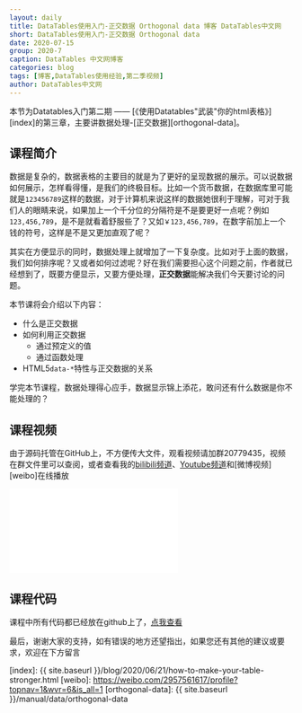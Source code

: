 ```yaml
---
layout: daily
title: DataTables使用入门-正交数据 Orthogonal data 博客 DataTables中文网
short: DataTables使用入门-正交数据 Orthogonal data
date: 2020-07-15
group: 2020-7
caption: DataTables 中文网博客
categories: blog
tags: [博客,DataTables使用经验,第二季视频]
author: DataTables中文网
---
```


本节为Datatables入门第二期 —— [《使用Datatables"武装"你的html表格》][index]的第三章，主要讲数据处理-[正交数据][orthogonal-data]。

## 课程简介

数据是复杂的，数据表格的主要目的就是为了更好的呈现数据的展示。可以说数据如何展示，怎样看得懂，是我们的终极目标。<!--more-->比如一个货币数据，在数据库里可能就是`123456789`这样的数据，对于计算机来说这样的数据她很利于理解，可对于我们人的眼睛来说，如果加上一个千分位的分隔符是不是要更好一点呢？例如`123,456,789`，是不是就看着舒服些了？又如`￥123,456,789`，在数字前加上一个钱的符号，这样是不是又更加直观了呢？

其实在方便显示的同时，数据处理上就增加了一下复杂度。比如对于上面的数据，我们如何排序呢？又或者如何过滤呢？好在我们需要担心这个问题之前，作者就已经想到了，既要方便显示，又要方便处理，**正交数据**能解决我们今天要讨论的问题。

本节课将会介绍以下内容：

- 什么是正交数据
- 如何利用正交数据
    - 通过预定义的值
    - 通过函数处理
- HTML5`data-*`特性与正交数据的关系


学完本节课程，数据处理得心应手，数据显示锦上添花，敢问还有什么数据是你不能处理的？


## 课程视频

由于源码托管在GitHub上，不方便传大文件，观看视频请加群20779435，视频在群文件里可以查阅，或者查看我的[bilibili频道][bilibili]、[Youtube频道][youtube]和[微博视频][weibo]在线播放


<iframe flag="bilibili" src="//player.bilibili.com/player.html?aid=413837965&bvid=BV1ZV41167en&cid=212964290&page=1" scrolling="no" border="0" frameborder="no" framespacing="0" allowfullscreen="true"> </iframe>


## 课程代码

课程中所有代码都已经放在github上了，[点我查看][github]

最后，谢谢大家的支持，如有错误的地方还望指出，如果您还有其他的建议或要求，欢迎在下方留言


[youtube]: https://www.youtube.com/playlist?list=PLfl1Raz12t6s43Fb--qDoIsBPKHEme7FO
[bilibili]: https://space.bilibili.com/618644465/channel/detail?cid=133983
[github]: https://github.com/ssy341/datatables-season2/tree/master/example04
[index]: {{ site.baseurl }}/blog/2020/06/21/how-to-make-your-table-stronger.html
[weibo]: https://weibo.com/2957561617/profile?topnav=1&wvr=6&is_all=1
[orthogonal-data]: {{ site.baseurl }}/manual/data/orthogonal-data